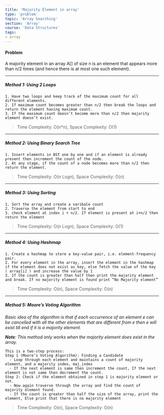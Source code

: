 ```yaml
---
title: 'Majority Element in array'
type: 'problem'
topic: 'Array Searching'
section: 'Array'
course: 'Data Structures'
tags:
- array
---
```

#### Problem
A majority element in an array A[] of size n is an element that appears more than n/2 times (and hence there is at most one such element).

---
##### Method 1: Using 2 Loops
```
1. Have two loops and keep track of the maximum count for all different elements.
2. If maximum count becomes greater than n/2 then break the loops and return the element having maximum count.
3. If the maximum count doesn’t become more than n/2 then majority element doesn’t exist.
```
> Time Complexity: O(n*n), Space Complexity: O(1)
---
##### Method 2: Using Binary Search Tree
```
1. Insert elements in BST one by one and if an element is already present then increment the count of the node.
2. At any stage, if the count of a node becomes more than n/2 then return the element.
```
> Time Complexity: O(n Logn), Space Complexity: O(n)
---
##### Method 3: Using Sorting
```
1. Sort the array and create a varibale count
2. Traverse the element from start to end
3. check element at index i + n/2. If element is present at i+n/2 then return the element
```
> Time Complexity: O(n Logn), Space Complexity: O(1)
---
##### Method 4: Using Hashmap
```
1. Create a hashmap to store a key-value pair, i.e. element-frequency pair.
2. For every element in the array, insert the element in the hashmap if the element does not exist as key, else fetch the value of the key ( array[i] ) and increase the value by 1
3. If the count is greater than half then print the majority element and break. If no majority element is found print “No Majority element”
```
> Time Complexity: O(n), Space Complexity: O(n)
---
##### Method 5: Moore’s Voting Algorithm
*Basic idea of the algorithm is that if each occurrence of an element e can be cancelled with all the other elements that are different from e then e will exist till end if it is a majority element.*

*__Note__: This method only works when the majority element does exist in the array.*
```
This is a two-step process:
Step 1 (Moore’s Voting Algorithm): Finding a Candidate
  - Loop through each element and maintains a count of majority element, and a majority index, maj_index
  - If the next element is same then increment the count, If the next element is not same then decrement the count.
Step 2: Check if the element obtained in step 1 is majority element or not.
  - Now again traverse through the array and find the count of majority element found.
  - If the count is greater than half the size of the array, print the element, Else print that there is no majority element
```
> Time Complexity: O(n), Space Complexity: O(n)

